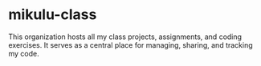 # mikulu-class
This organization hosts all my class projects, assignments, and coding exercises. It serves as a central place for managing, sharing, and tracking my code.
